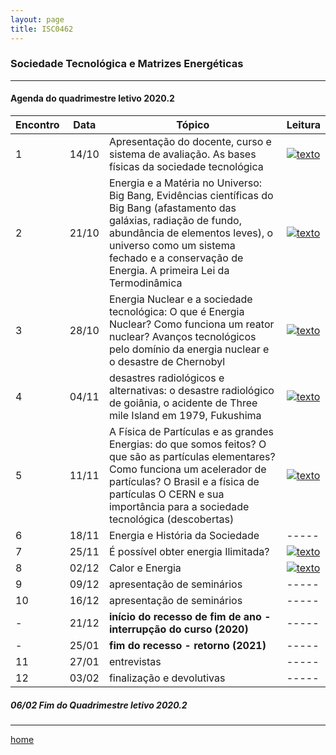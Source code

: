 ```yaml
---
layout: page
title: ISC0462
---
```

### Sociedade Tecnológica e Matrizes Energéticas
---
#### Agenda do quadrimestre letivo 2020.2  


| Encontro  |  Data  | Tópico |  Leitura  |
|--- |--- |--- |--- |
|1|14/10	| Apresentação do docente, curso e sistema de avaliação.  As bases físicas da sociedade tecnológica | [![texto][pdf]][1] |
|2|21/10	| Energia e a Matéria no Universo: Big Bang, Evidências científicas do Big Bang (afastamento das galáxias, radiação de fundo, abundância de elementos leves), o universo como um sistema fechado e a conservação de Energia. A primeira Lei da Termodinâmica | [![texto][pdf]][2] |  
|3|28/10	|	 Energia Nuclear e a sociedade tecnológica: O que é Energia Nuclear? Como funciona um reator nuclear? Avanços tecnológicos pelo domínio da energia nuclear e o desastre de Chernobyl | [![texto][pdf]][3] |  
|4|04/11	|	 desastres radiológicos e alternativas: o desastre radiológico de goiânia, o acidente de Three mile Island em 1979, Fukushima | [![texto][pdf]][4] |  
|5|11/11	|	A Física de Partículas e as grandes Energias: do que somos feitos? O que são as partículas elementares? Como funciona um acelerador de partículas? O Brasil e a física de partículas O CERN e sua importância para a sociedade tecnológica (descobertas) | [![texto][pdf]][5] |  
|6|18/11	|	Energia e História da Sociedade | -----|
|7|25/11	|	  É possível obter energia Ilimitada? | [![texto][pdf]][6] |
|8|02/12	|	  Calor e Energia | [![texto][pdf]][7] |
|9|09/12	|	apresentação de seminários | -----|
|10|16/12	|	 apresentação de seminários | -----|
| - |21/12| **início do recesso de fim de ano - interrupção do curso (2020)** | -----|
| - |25/01| **fim do recesso - retorno  (2021)** | -----|
|11|27/01	|	 entrevistas | -----|
|12|03/02	|	 finalização e devolutivas | -----|

#####  06/02		Fim do Quadrimestre letivo 2020.2

---
[home](index.html)  

[pdf]: https://itxesco.github.io/pages/icons16/pdf-icon.png  
[1]: https://itxesco.github.io/aulas/ISC0462/recursos/planodeaula.pdf "Plano de Aula"  
[2]: https://itxesco.github.io/aulas/ISC0462/recursos/01.pdf "O que é Energia"  
[3]: https://itxesco.github.io/aulas/ISC0462/recursos/02.pdf "O que é um reator nuclear"  
[4]: https://itxesco.github.io/aulas/ISC0462/recursos/03.pdf "A tragédia de Chernobyl"  
[5]: https://itxesco.github.io/aulas/ISC0462/recursos/04.pdf "o que ocorreria se houvesse um acidente nuclear nas usinas de Angra?"  
[6]: https://itxesco.github.io/aulas/ISC0462/recursos/05.pdf "dicas sobre como escrever um ensaio acadêmico"  
[7]: https://itxesco.github.io/aulas/ISC0462/recursos/06.pdf "Orientações para o ensaio acadêmico"  
